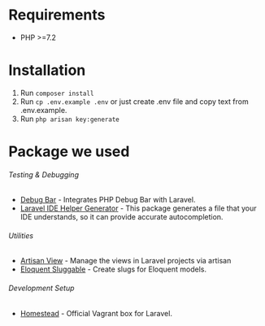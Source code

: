 # Requirements
- PHP >=7.2

# Installation
1. Run `composer install` 
2. Run `cp .env.example .env` or just create .env file and copy text from .env.example.
3. Run `php arisan key:generate`

# Package we used
###### Testing & Debugging

* [Debug Bar](https://github.com/barryvdh/laravel-debugbar) - Integrates PHP Debug Bar with Laravel.
* [Laravel IDE Helper Generator](https://github.com/barryvdh/laravel-ide-helper) - This package generates a file that your IDE understands, so it can provide accurate autocompletion.

###### Utilities

* [Artisan View](https://github.com/svenluijten/artisan-view) - Manage the views in Laravel projects via artisan
* [Eloquent Sluggable](https://github.com/cviebrock/eloquent-sluggable) - Create slugs for Eloquent models.

###### Development Setup
* [Homestead](https://laravel.com/docs/6.x/homestead) - Official Vagrant box for Laravel.
